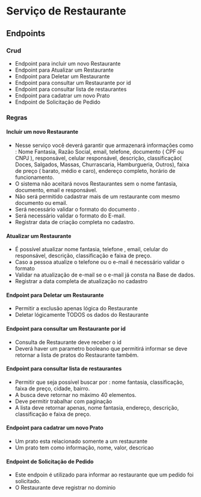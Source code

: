 # Serviço de Restaurante

## Endpoints

### Crud

- Endpoint para incluir um novo Restaurante
- Endpoint para Atualizar um Restaurante
- Endpoint para Deletar um Restaurante
- Endpoint para consultar um Restaurante por id
- Endpoint para consultar lista de restaurantes
- Endpoint para cadatrar um novo Prato
- Endpoint de Solicitação de Pedido

### Regras

#### Incluir um novo Restaurante

- Nesse serviço você deverá garantir que armazenará informações como : Nome Fantasia, Razão Social, email, telefone, documento ( CPF ou CNPJ ), responsável, celular responsável, descrição, classificação( Doces, Salgados, Massas, Churrascaria, Hamburgueria, Outros), faixa de preço ( barato, médio e caro), endereço completo, horário de funcionamento.
- O sistema não aceitará novos Restaurantes sem o nome fantasia, documento, email e responsável.
- Não será permitido cadastrar mais de um restaurante com mesmo documento ou email.
- Será necessário validar o formato do documento .
- Será necessário validar o formato do E-mail.
- Registrar data de criação completa no cadastro.

#### Atualizar um Restaurante

- É possível atualizar nome fantasia, telefone , email, celular do responsável, descrição, classificação e faixa de preço.
- Caso a pessoa atualize o telefone ou o e-mail é necessário validar o formato
- Validar na atualização de e-mail se o e-mail já consta na Base de dados.
- Registrar a data completa de atualização no cadastro

#### Endpoint para Deletar um Restaurante

- Permitir a exclusão apenas lógica do Restaurante
- Deletar lógicamente TODOS os dados do Restaurante

#### Endpoint para consultar um Restaurante por id

- Consulta de Restaurante deve receber o id 
- Deverá haver um parametro booleano que permitirá informar se deve retornar a lista de pratos do Restaurante também.

#### Endpoint para consultar lista de restaurantes

- Permitir que seja possível buscar por : nome fantasia, classificação, faixa de preço, cidade, bairro.
- A busca deve retornar no máximo 40 elementos.
- Deve permitir trabalhar com paginação
- A lista deve retornar apenas, nome fantasia, endereço, descrição, classificação e faixa de preço.

#### Endpoint para cadatrar um novo Prato

- Um prato esta relacionado somente a um restaurante
- Um prato tem como informação, nome, valor, descricao

#### Endpoint de Solicitação de Pedido

- Este endpoin é utilizado para informar ao restaurante que um pedido foi solicitado.
- O Restaurante deve registrar no dominio 


